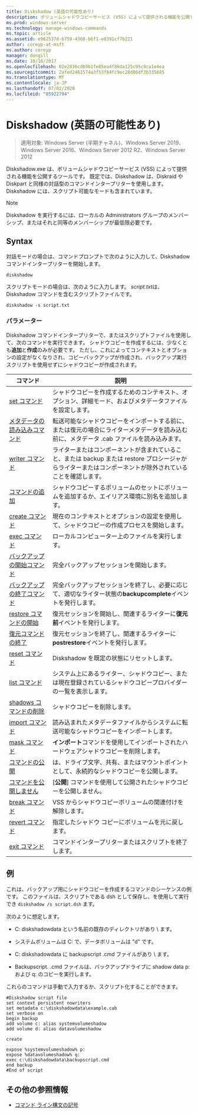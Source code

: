 ```yaml
---
title: Diskshadow (英語の可能性あり)
description: ボリュームシャドウコピーサービス (VSS) によって提供される機能を公開するツールである、Diskshadow コマンドのリファレンス記事です。
ms.prod: windows-server
ms.technology: manage-windows-commands
ms.topic: article
ms.assetid: e962537d-b759-4368-b6f1-e8391cf7b221
author: coreyp-at-msft
ms.author: coreyp
manager: dongill
ms.date: 10/16/2017
ms.openlocfilehash: 02e2836cd69b1fe85ea4f86da125c95c9ca1e4ea
ms.sourcegitcommit: 2afed2461574a3f53f84fc9ec28d86df3b335685
ms.translationtype: MT
ms.contentlocale: ja-JP
ms.lasthandoff: 07/02/2020
ms.locfileid: "85922794"
---
```

# <a name="diskshadow"></a>Diskshadow (英語の可能性あり)

> 適用対象: Windows Server (半期チャネル)、Windows Server 2019、Windows Server 2016、Windows Server 2012 R2、Windows Server 2012

Diskshadow.exe は、ボリュームシャドウコピーサービス (VSS) によって提供される機能を公開するツールです。 既定では、Diskshadow は、Diskraid や Diskpart と同様の対話型のコマンドインタープリターを使用します。 Diskshadow には、スクリプト可能なモードも含まれています。

> [!NOTE]
> Diskshadow を実行するには、ローカルの Administrators グループのメンバーシップ、またはそれと同等のメンバーシップが最低限必要です。

## <a name="syntax"></a>Syntax

対話モードの場合は、コマンドプロンプトで次のように入力して、Diskshadow コマンドインタープリターを開始します。

```
diskshadow
```

スクリプトモードの場合は、次のように入力します。 *script.txt*は、Diskshadow コマンドを含むスクリプトファイルです。

```
diskshadow -s script.txt
```

### <a name="parameters"></a>パラメーター

Diskshadow コマンドインタープリターで、またはスクリプトファイルを使用して、次のコマンドを実行できます。 シャドウコピーを作成するには、少なくとも**追加**と**作成**のみが必要です。 ただし、これによってコンテキストとオプションの設定がなくなりされ、コピーバックアップが作成され、バックアップ実行スクリプトを使用せずにシャドウコピーが作成されます。

| コマンド | 説明 |
| --------- | ----------- |
| [set コマンド](set_2.md) | シャドウコピーを作成するためのコンテキスト、オプション、詳細モード、およびメタデータファイルを設定します。 |
| [メタデータの読み込みコマンド](load-metadata.md) | 転送可能なシャドウコピーをインポートする前に、または復元の場合にライターメタデータを読み込む前に、メタデータ .cab ファイルを読み込みます。 |
| [writer コマンド](writer.md) | ライターまたはコンポーネントが含まれていること、または backup または restore プロシージャからライターまたはコンポーネントが除外されていることを確認します。 |
| [コマンドの追加](add.md) | シャドウコピーするボリュームのセットにボリュームを追加するか、エイリアス環境に別名を追加します。 |
| [create コマンド](create.md) | 現在のコンテキストとオプションの設定を使用して、シャドウコピーの作成プロセスを開始します。 |
| [exec コマンド](exec.md) | ローカルコンピューター上のファイルを実行します。 |
| [バックアップの開始コマンド](begin-backup.md) | 完全バックアップセッションを開始します。 |
| [バックアップの終了コマンド](end-backup.md) | 完全バックアップセッションを終了し、必要に応じて、適切なライター状態の**backupcomplete**イベントを発行します。 |
| [restore コマンドの開始](begin-restore.md) | 復元セッションを開始し、関連するライターに**復元前**イベントを発行します。 |
| [復元コマンドの終了](end-restore.md) | 復元セッションを終了し、関連するライターに**postrestore**イベントを発行します。 |
| [reset コマンド](reset.md) | Diskshadow を既定の状態にリセットします。 |
| [list コマンド](list.md) | システム上にあるライター、シャドウコピー、または現在登録されているシャドウコピープロバイダーの一覧を表示します。 |
| [shadows コマンドの削除](delete-shadows.md) | シャドウコピーを削除します。 |
| [import コマンド](import.md) | 読み込まれたメタデータファイルからシステムに転送可能なシャドウコピーをインポートします。 |
| [mask コマンド](mask.md) | **インポート**コマンドを使用してインポートされたハードウェアシャドウコピーを削除します。 |
| [コマンドの公開](expose.md) | は、ドライブ文字、共有、またはマウントポイントとして、永続的なシャドウコピーを公開します。 |
| [コマンドを公開しません](unexpose.md) | [**公開**] コマンドを使用して公開されたシャドウコピーを公開しません。 |
| [break コマンド](break_2.md) | VSS からシャドウコピーボリュームの関連付けを解除します。 |
| [revert コマンド](revert.md) | 指定したシャドウ コピーにボリュームを元に戻します。 |
| [exit コマンド](exit.md) | コマンドインタープリターまたはスクリプトを終了します。 |

## <a name="examples"></a>例

これは、バックアップ用にシャドウコピーを作成するコマンドのシーケンスの例です。 このファイルは、スクリプトである dsh として保存し、を使用して実行でき `diskshadow /s script.dsh` ます。

次のように想定します。

- C: diskshadowdata という名前の既存のディレクトリがあり \\ ます。

- システムボリュームは C: で、データボリュームは "d" です。

- C: diskshadowdata に backupscript .cmd ファイルがあり \\ ます。

- Backupscript. .cmd ファイルは、バックアップドライブに shadow data p: および q: のコピーを実行します。

これらのコマンドは手動で入力するか、スクリプト化することができます。

```
#Diskshadow script file
set context persistent nowriters
set metadata c:\diskshadowdata\example.cab
set verbose on
begin backup
add volume c: alias systemvolumeshadow
add volume d: alias datavolumeshadow

create

expose %systemvolumeshadow% p:
expose %datavolumeshadow% q:
exec c:\diskshadowdata\backupscript.cmd
end backup
#End of script
```

## <a name="additional-references"></a>その他の参照情報

- [コマンド ライン構文の記号](command-line-syntax-key.md)
